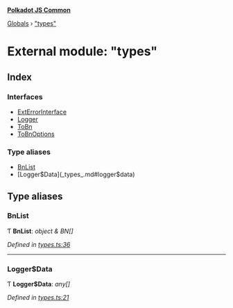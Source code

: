 **[Polkadot JS Common](../README.md)**

[Globals](../globals.md) › ["types"](_types_.md)

# External module: "types"

## Index

### Interfaces

* [ExtErrorInterface](../interfaces/_types_.exterrorinterface.md)
* [Logger](../interfaces/_types_.logger.md)
* [ToBn](../interfaces/_types_.tobn.md)
* [ToBnOptions](../interfaces/_types_.tobnoptions.md)

### Type aliases

* [BnList](_types_.md#bnlist)
* [Logger$Data](_types_.md#logger$data)

## Type aliases

###  BnList

Ƭ **BnList**: *object & BN[]*

*Defined in [types.ts:36](https://github.com/polkadot-js/common/blob/a1c2f03/packages/util/src/types.ts#L36)*

___

###  Logger$Data

Ƭ **Logger$Data**: *any[]*

*Defined in [types.ts:21](https://github.com/polkadot-js/common/blob/a1c2f03/packages/util/src/types.ts#L21)*